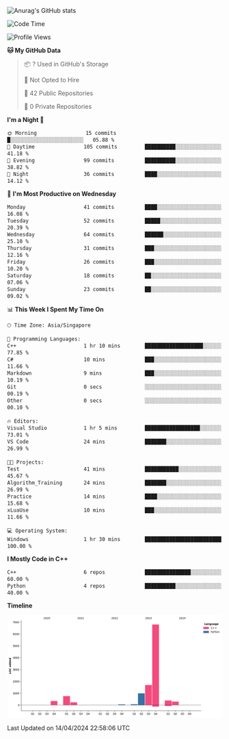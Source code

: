 ![Anurag's GitHub stats](https://github-readme-stats.vercel.app/api?username=OnePointFive99&show_icons=true&theme=transparent)

<!--START_SECTION:waka-->
![Code Time](http://img.shields.io/badge/Code%20Time-90%20hrs-blue)

![Profile Views](http://img.shields.io/badge/Profile%20Views-0-blue)

**🐱 My GitHub Data** 

> 📦 ? Used in GitHub's Storage 
 > 
> 🚫 Not Opted to Hire
 > 
> 📜 42 Public Repositories 
 > 
> 🔑 0 Private Repositories 
 > 
**I'm a Night 🦉** 

```text
🌞 Morning                15 commits          █░░░░░░░░░░░░░░░░░░░░░░░░   05.88 % 
🌆 Daytime                105 commits         ██████████░░░░░░░░░░░░░░░   41.18 % 
🌃 Evening                99 commits          ██████████░░░░░░░░░░░░░░░   38.82 % 
🌙 Night                  36 commits          ████░░░░░░░░░░░░░░░░░░░░░   14.12 % 
```
📅 **I'm Most Productive on Wednesday** 

```text
Monday                   41 commits          ████░░░░░░░░░░░░░░░░░░░░░   16.08 % 
Tuesday                  52 commits          █████░░░░░░░░░░░░░░░░░░░░   20.39 % 
Wednesday                64 commits          ██████░░░░░░░░░░░░░░░░░░░   25.10 % 
Thursday                 31 commits          ███░░░░░░░░░░░░░░░░░░░░░░   12.16 % 
Friday                   26 commits          ███░░░░░░░░░░░░░░░░░░░░░░   10.20 % 
Saturday                 18 commits          ██░░░░░░░░░░░░░░░░░░░░░░░   07.06 % 
Sunday                   23 commits          ██░░░░░░░░░░░░░░░░░░░░░░░   09.02 % 
```


📊 **This Week I Spent My Time On** 

```text
🕑︎ Time Zone: Asia/Singapore

💬 Programming Languages: 
C++                      1 hr 10 mins        ███████████████████░░░░░░   77.85 % 
C#                       10 mins             ███░░░░░░░░░░░░░░░░░░░░░░   11.66 % 
Markdown                 9 mins              ███░░░░░░░░░░░░░░░░░░░░░░   10.19 % 
Git                      0 secs              ░░░░░░░░░░░░░░░░░░░░░░░░░   00.19 % 
Other                    0 secs              ░░░░░░░░░░░░░░░░░░░░░░░░░   00.10 % 

🔥 Editors: 
Visual Studio            1 hr 5 mins         ██████████████████░░░░░░░   73.01 % 
VS Code                  24 mins             ███████░░░░░░░░░░░░░░░░░░   26.99 % 

🐱‍💻 Projects: 
Test                     41 mins             ███████████░░░░░░░░░░░░░░   45.67 % 
Algorithm_Training       24 mins             ███████░░░░░░░░░░░░░░░░░░   26.99 % 
Practice                 14 mins             ████░░░░░░░░░░░░░░░░░░░░░   15.68 % 
xLuaUse                  10 mins             ███░░░░░░░░░░░░░░░░░░░░░░   11.66 % 

💻 Operating System: 
Windows                  1 hr 30 mins        █████████████████████████   100.00 % 
```

**I Mostly Code in C++** 

```text
C++                      6 repos             ███████████████░░░░░░░░░░   60.00 % 
Python                   4 repos             ██████████░░░░░░░░░░░░░░░   40.00 % 
```



**Timeline**

![Lines of Code chart](https://raw.githubusercontent.com/OnePointFive99/OnePointFive99/main/assets/bar_graph.png)


 Last Updated on 14/04/2024 22:58:06 UTC
<!--END_SECTION:waka-->

  
